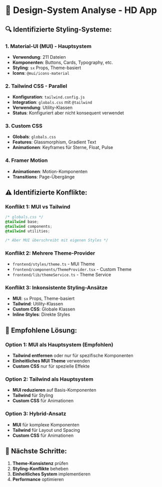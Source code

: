 # 🎨 Design-System Analyse - HD App

## 🔍 **Identifizierte Styling-Systeme:**

### **1. Material-UI (MUI) - Hauptsystem**
- **Verwendung**: 211 Dateien
- **Komponenten**: Buttons, Cards, Typography, etc.
- **Styling**: `sx` Props, Theme-basiert
- **Icons**: `@mui/icons-material`

### **2. Tailwind CSS - Parallel**
- **Konfiguration**: `tailwind.config.js`
- **Integration**: `globals.css` mit `@tailwind`
- **Verwendung**: Utility-Klassen
- **Status**: Konfiguriert aber nicht konsequent verwendet

### **3. Custom CSS**
- **Globals**: `globals.css`
- **Features**: Glassmorphism, Gradient Text
- **Animationen**: Keyframes für Sterne, Float, Pulse

### **4. Framer Motion**
- **Animationen**: Motion-Komponenten
- **Transitions**: Page-Übergänge

## ⚠️ **Identifizierte Konflikte:**

### **Konflikt 1: MUI vs Tailwind**
```css
/* globals.css */
@tailwind base;
@tailwind components;
@tailwind utilities;

/* Aber MUI überschreibt mit eigenen Styles */
```

### **Konflikt 2: Mehrere Theme-Provider**
- `frontend/styles/theme.ts` - MUI Theme
- `frontend/components/ThemeProvider.tsx` - Custom Theme
- `frontend/lib/themeService.ts` - Theme Service

### **Konflikt 3: Inkonsistente Styling-Ansätze**
- **MUI**: `sx` Props, Theme-basiert
- **Tailwind**: Utility-Klassen
- **Custom CSS**: Globale Klassen
- **Inline Styles**: Direkte Styles

## 🎯 **Empfohlene Lösung:**

### **Option 1: MUI als Hauptsystem (Empfohlen)**
- **Tailwind entfernen** oder nur für spezifische Komponenten
- **Einheitliches MUI Theme** verwenden
- **Custom CSS** nur für spezielle Effekte

### **Option 2: Tailwind als Hauptsystem**
- **MUI reduzieren** auf Basis-Komponenten
- **Tailwind** für Styling
- **Custom CSS** für Animationen

### **Option 3: Hybrid-Ansatz**
- **MUI** für komplexe Komponenten
- **Tailwind** für Layout und Spacing
- **Custom CSS** für Animationen

## 🚀 **Nächste Schritte:**

1. **Theme-Konsistenz** prüfen
2. **Styling-Konflikte** beheben
3. **Einheitliches System** implementieren
4. **Performance** optimieren
